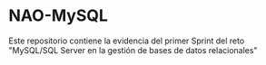 # NAO-MySQL
Este repositorio contiene la evidencia del primer Sprint del reto "MySQL/SQL Server en la gestión de bases de datos relacionales"

